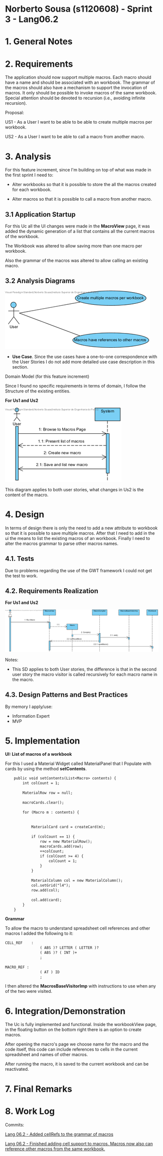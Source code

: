 **Norberto Sousa** (s1120608) - Sprint 3 - Lang06.2
===============================

# 1. General Notes


# 2. Requirements

The application should now support multiple macros. Each macro should have a name and should be associated with an workbook. The grammar of the macros should also have a mechanism to support the invocation of macros. It only should be possible to invoke macros of the same workbook. Special attention should be devoted to recursion (i.e., avoiding infinite recursion).

Proposal:

US1 - As a User I want to be able to be able to create multiple macros per workbook.

US2 - As a User I want to be able to call a macro from another macro. 

# 3. Analysis


For this feature increment, since I'm building on top of what was made in the first sprint I need to:

- Alter workbooks so that it is possible to store the all the macros created for each workbook.

- Alter macros so that it is possible to call a macro from another macro.


## 3.1 Application Startup

For this Uc all the UI changes were made in the **MacroView** page, it was added the dynamic generation of a list that contains all the current macros of the workbook.

The Workbook was altered to allow saving more than one macro per workbook.

Also the grammar of the macros was altered to allow calling an existing macro.


## 3.2 Analysis Diagrams

![Use Cases](use.png)

- **Use Case**. Since the use cases have a one-to-one correspondence with the User Stories I do not add more detailed use case description in this section.

Domain Model (for this feature increment)

Since I found no specific requirements in terms of domain, I follow the Structure of the existing entities.


**For Us1 and Us2**

![Analysis 1](analysis1.png)

This diagram applies to both user stories, what changes in Us2 is the content of the macro.


# 4. Design

In terms of design there is only the need to add a new attribute to workbook so that it is possible to save multiple macros.
After that I need to add in the ui the means to list the existing macros of an workbook.
Finally I need to alter the macros grammar to parse other macros names.

## 4.1. Tests

Due to problems regarding the use of the GWT framework I could not get the test to work.

## 4.2. Requirements Realization

**For Us1 and Us2**

![Design 1](design1.png)

Notes:

- This SD applies to both User stories, the difference is that in the second user story the macro visitor is called recursively for each macro name in the macro. 

## 4.3. Design Patterns and Best Practices

By memory I apply/use:  
- Information Expert
- MVP

# 5. Implementation

**UI: List of macros of a workbook**

For this I used a Material Widget called MaterialPanel that I Populate with cards by using the method **setContents**.

        public void setContents(List<Macro> contents) {
            int colCount = 1;
    
            MaterialRow row = null;
    
            macroCards.clear();
    
            for (Macro m : contents) {
    
    
                MaterialCard card = createCard(m);
    
                if (colCount == 1) {
                    row = new MaterialRow();
                    macroCards.add(row);
                    ++colCount;
                    if (colCount >= 4) {
                        colCount = 1;
                    }
                }
    
                MaterialColumn col = new MaterialColumn();
                col.setGrid("l4");
                row.add(col);
    
                col.add(card);
            }
        }

**Grammar**

To allow the macro to understand spreadsheet cell references and other macros I added the following to it:

    CELL_REF    :
         		    ( ABS )? LETTER ( LETTER )?
         		    ( ABS )? ( INT )+
         	        ;
    
    MACRO_REF :
                    ( AT ) ID
                    ;
                    
I then altered the **MacrosBaseVisitorImp** with instructions to use when any of the two were visited.

# 6. Integration/Demonstration

The Uc is fully implemented and functional. Inside the workbookView page, in the floating button on the bottom right there is an option to create macros.

After opening the macro's page we choose name for the macro and the code itself, this code can include references to cells in the current spreadsheet and names of other macros.

After running the macro, it is saved to the current workbook and can be reactivated.


# 7. Final Remarks
 
 
# 8. Work Log

Commits:

[Lang 06.2 - Added cellRefs to the grammar of macros](https://bitbucket.org/lei-isep/lapr4-18-2dl/commits/34fc9ad7aa94)

[Lang 06.2 - Finished adding cell support to macros. Macros now also can reference other macros from the same workbook.](https://bitbucket.org/lei-isep/lapr4-18-2dl/commits/f61b3902cf06)










